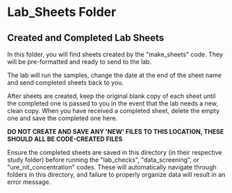 # Lab_Sheets Folder
## Created and Completed Lab Sheets

In this folder, you will find sheets created by the "make_sheets" code. They will be pre-formatted and ready to send to the lab.

The lab will run the samples, change the date at the end of the sheet name and send completed sheets back to you.

After sheets are created, keep the original blank copy of each sheet until the completed one is passed to you in the event that the lab needs a new, clean copy. When you have received a completed sheet, delete the empty one and save the completed one here.

**DO NOT CREATE AND SAVE ANY 'NEW' FILES TO THIS LOCATION, THESE SHOULD ALL BE CODE-CREATED FILES**

Ensure the completed sheets are saved in this directory (in their respective study folder) before running the "lab_checks", "data_screening", or "ure_nit_concentration" codes. These will automatically navigate through folders in this directory, and failure to properly organize data will result in an error message.
